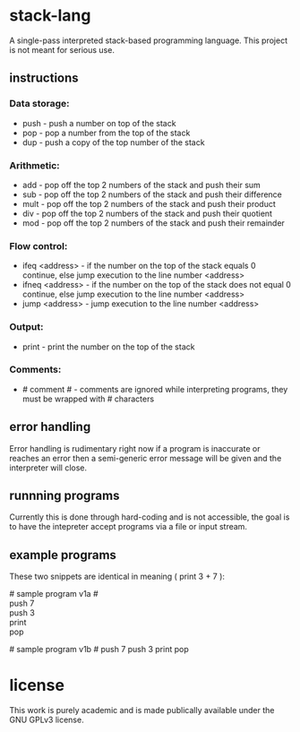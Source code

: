# stack-lang
A single-pass interpreted stack-based programming language. This project is not meant for serious use.  

## instructions

### Data storage:  
* push <number> - push a number on top of the stack  
* pop - pop a number from the top of the stack  
* dup - push a copy of the top number of the stack  

### Arithmetic:  
* add - pop off the top 2 numbers of the stack and push their sum  
* sub - pop off the top 2 numbers of the stack and push their difference  
* mult - pop off the top 2 numbers of the stack and push their product  
* div - pop off the top 2 numbers of the stack and push their quotient  
* mod - pop off the top 2 numbers of the stack and push their remainder  

### Flow control:  
* ifeq  <address\> - if the number on the top of the stack equals 0 continue, else jump execution to the line number <address\>  
* ifneq <address\> - if the number on the top of the stack does not equal 0 continue, else jump execution to the line number <address\>  
* jump  <address\> - jump execution to the line number <address\>  

### Output:  
* print - print the number on the top of the stack  

### Comments:  
* \# comment \# - comments are ignored while interpreting programs, they must be wrapped with # characters  

## error handling  
Error handling is rudimentary right now if a program is inaccurate or reaches an error then a semi-generic error message will be given and the interpreter will close.

## runnning programs  
Currently this is done through hard-coding and is not accessible, the goal is to have the intepreter accept  programs via a file or input stream.  

## example programs

These two snippets are identical in meaning ( print 3 + 7 ):  

\# sample program v1a \#  
push 7  
push 3  
print  
pop  

\# sample program v1b \# push 7 push 3 print pop  

# license  
This work is purely academic and is made publically available under the GNU GPLv3 license.  
